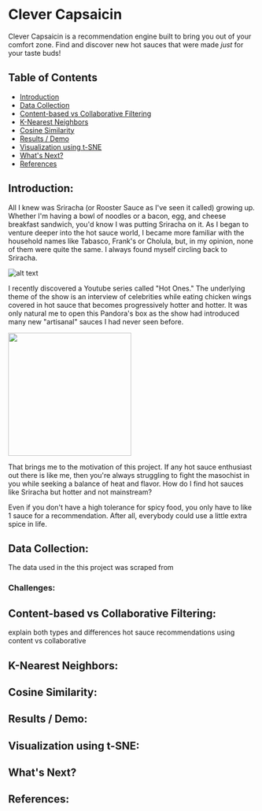 # Clever Capsaicin

Clever Capsaicin is a recommendation engine built to bring you out of your comfort zone. Find and discover new hot sauces that were made *just* for your taste buds!

## Table of Contents

- [Introduction](#introduction)
- [Data Collection](#data-collection)
- [Content-based vs Collaborative Filtering](#content-based-vs-collaborative-filtering)
- [K-Nearest Neighbors](#k-nearest-neighbors)
- [Cosine Similarity](#cosine-similarity)
- [Results / Demo](#results--demo)
- [Visualization using t-SNE](#visualization-using-t-sne)
- [What's Next?](#whats-next)
- [References](#references)

## Introduction:

All I knew was Sriracha (or Rooster Sauce as I've seen it called) growing up. Whether I'm having a bowl of noodles or a bacon, egg, and cheese breakfast sandwich, you'd know I was putting Sriracha on it. As I began to venture deeper into the hot sauce world, I became more familiar with the household names like Tabasco, Frank's or Cholula, but, in my opinion, none of them were quite the same. I always found myself circling back to Sriracha.

![alt text](https://github.com/oookevin53/Clever_Capsaicin/blob/master/images/common_sauces.png "Look familiar?")

I recently discovered a Youtube series called "Hot Ones." The underlying theme of the show is an interview of celebrities while eating chicken wings covered in hot sauce that becomes progressively hotter and hotter. It was only natural me to open this Pandora's box as the show had introduced many new "artisanal" sauces I had never seen before.

<img src="https://github.com/oookevin53/Clever_Capsaicin/blob/master/images/hot_ones.png" width="250" />

That brings me to the motivation of this project. If any hot sauce enthusiast out there is like me, then you're always struggling to fight the masochist in you while seeking a balance of heat and flavor. How do I find hot sauces like Sriracha but hotter and not mainstream?

Even if you don't have a high tolerance for spicy food, you only have to like 1 sauce for a recommendation. After all, everybody could use a little extra spice in life.

## Data Collection:

The data used in the this project was scraped from

### Challenges:



## Content-based vs Collaborative Filtering:

explain both types and differences
hot sauce recommendations using content vs collaborative

## K-Nearest Neighbors:

## Cosine Similarity:

## Results / Demo:

## Visualization using t-SNE:

## What's Next?

## References:
